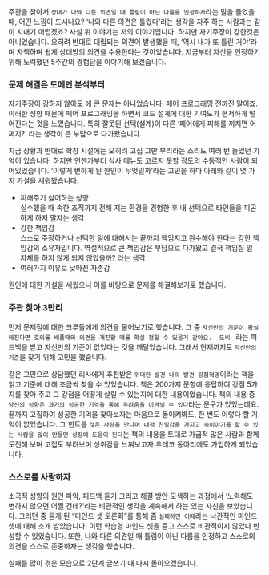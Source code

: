 주관을 찾아서
`상대가 나와 다른 의견일 때 틀림이 아닌 다름을 인정하자`라는 말을 들었을 때, 어떤 느낌이 드시나요? ‘나와 다른 의견은 틀렸다’라는 생각을 자주 하는 사람과는 같이 지내기 어렵겠죠? 사실 위 이야기는  저의 이야기입니다. 하지만 자기주장이 강한것은 아니었습니다. 오히려 반대로 대립되는 의견이 발생했을 때, ‘역시 내가 또 틀린 거야’라며 자책하며 쉽게 상대방의 의견을 수용한다는 것이었습니다. 지금부터 자신을 인정하기 위해 노력했던 5주간의 경험담을 이야기해 보겠습니다.

### 문제 해결은 도메인 분석부터
자기주장이 강하지 않아도 에 큰 문제는 아니었습니다. 페어 프로그래밍 전까진 말이죠. 이러한 성향 때문에 페어 프로그래밍을 하면서 코드 설계에 대한 기여도가 현저하게 떨어진다는 것을 느꼈습니다. 특히 잘못된 선택(설계)이 다른 ‘페어에게 피해를 끼치면 어쩌지?’ 라는 생각이 큰 부담으로 다가왔습니다.

지금 상황과 반대로 학창 시절에는 오히려 고집 그만 부리라는 소리도 여러 번 들었던 기억이 있습니다. 하지만 언젠가부터 식사 메뉴도 고르지 못할 정도의 수동적인 사람이 되어있었습니다. ‘이렇게 변하게 된 원인이 무엇일까’라는 고민을 하다 아래와 같이 몇 가지 가설을 세워봤습니다.

+ 피해주기 싫어하는 성향  </br>
  실수했을 때  속한 조직까지 전해 지는 환경을 경험한 후 내 선택으로 타인들을 피곤하게 하지 말자는 생각
+ 강한 책임감 </br>
  스스로 주장하거나 선택한 일에 대해서는 끝까지 책임지고 완수해야 한다는 강한 책임감의 소유자입니다. 역설적으로 큰 책임감은 부담으로 다가왔고 결국 책임질 일 자체를 하지 않게 되지 않았을까? 라는 생각
+ 여러가지 이유로 낮아진 자존감

원인에 대한 가설을 세웠으니 이를 바탕으로 문제를 해결해보기로 했습니다.


### 주관 찾아 3만리
먼저 문제점에 대한 크루들에게 의견을 물어보기로 했습니다.
그 중  `자신만의 기준이 확실해진다면 호의를 배풀때와 의견을 개진할 때를 확실 정할 수 있을거 같아요. -도비-` 라는 피드백을 받고 자신만의 기준이 없었다는 것을 깨달았습니다. 그래서 현재까지도 `자신만의 기준`을 찾기 위해 고민을 했습니다.

같은 고민으로 상담했던 리사에게 추천받은 `위대한 발견 나의 발견 강점혁명`이라는 책을 읽고 기준에 대해 조금씩 찾을 수 있었습니다. 책은 200가지 문항에 응답하여 강점 5가지를 찾아 주고 그 강점을  어떻게 살릴 수 있는지에 대한 내용이었습니다.  책의 내용 중 `당신의 성향은 과거의 성공한 기억을 통해 두려움을 이겨낼 수 있다`라는 문구가 있었는데요.  끝까지 고집하여 성공한 기억을 찾아보자는 마음으로 돌이켜봐도, 한 번도 이렇다 할 기억이 없었습니다.  그 힌트를  `많은 사람을 만나며 내적 친밀감을 가지고 속이야기를 할 수 있는 사람을 많이 만들면 성장에 도움이 된다`는 책의 내용을 토대로 가급적  많은 사람과 함께 도전해 보며 고집도 부려보며 성취감을 느껴보고자 우테코 동아리에도 가입하게 되었습니다.

### 스스로를 사랑하자
소극적 성향의 원인 파악, 피드백 듣기 그리고 해결 방안 모색하는 과정에서 ‘노력해도 변하지 않으면 어쩔 건데?’라는 비관적인 생각을 계속해서 하는 있는 자신을 보았습니다. 그러던 중 듣게 된 “마인드 셋 토론회”를 통해 좀 `실패하면 어때`라는 낙관적인 마인드 셋에 대해 소개 받았습니다. 이런 학습형 마인드 셋을 듣고 스스로  비관적이지 않았나 반성할 수 있었습니다. 또한, 나와 다른 의견일 때 틀림이 아닌 다름을 인정하고 스스로의 의견을 스스로 존중하자는 생각을 했습니다.

실패를 많이 겪은 모습으로 2단계 글쓰기 때 다시 돌아오겠습니다.
